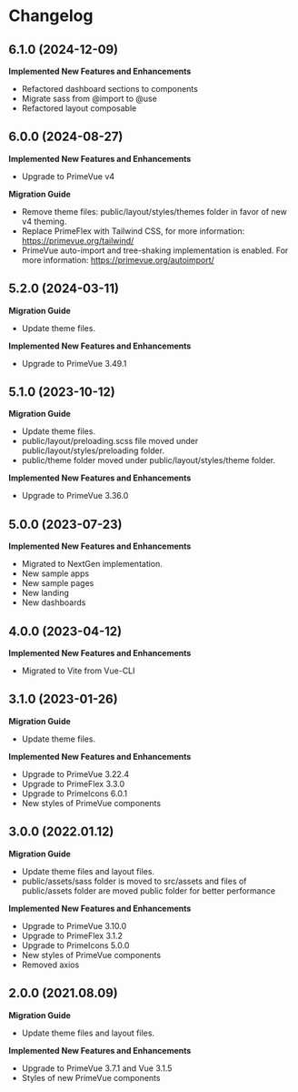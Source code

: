 # Changelog

## 6.1.0 (2024-12-09)

**Implemented New Features and Enhancements**

-   Refactored dashboard sections to components
-   Migrate sass from @import to @use
-   Refactored layout composable

## 6.0.0 (2024-08-27)

**Implemented New Features and Enhancements**

-   Upgrade to PrimeVue v4

**Migration Guide**

-   Remove theme files: public/layout/styles/themes folder in favor of new v4 theming.
-   Replace PrimeFlex with Tailwind CSS, for more information: https://primevue.org/tailwind/
-   PrimeVue auto-import and tree-shaking implementation is enabled. For more information: https://primevue.org/autoimport/

## 5.2.0 (2024-03-11)

**Migration Guide**

-   Update theme files.

**Implemented New Features and Enhancements**

-   Upgrade to PrimeVue 3.49.1

## 5.1.0 (2023-10-12)

**Migration Guide**

-   Update theme files.
-   public/layout/preloading.scss file moved under public/layout/styles/preloading folder.
-   public/theme folder moved under public/layout/styles/theme folder.

**Implemented New Features and Enhancements**

-   Upgrade to PrimeVue 3.36.0

## 5.0.0 (2023-07-23)

**Implemented New Features and Enhancements**

-   Migrated to NextGen implementation.
-   New sample apps
-   New sample pages
-   New landing
-   New dashboards

## 4.0.0 (2023-04-12)

**Implemented New Features and Enhancements**

-   Migrated to Vite from Vue-CLI

## 3.1.0 (2023-01-26)

**Migration Guide**

-   Update theme files.

**Implemented New Features and Enhancements**

-   Upgrade to PrimeVue 3.22.4
-   Upgrade to PrimeFlex 3.3.0
-   Upgrade to PrimeIcons 6.0.1
-   New styles of PrimeVue components

## 3.0.0 (2022.01.12)

**Migration Guide**

-   Update theme files and layout files.
-   public/assets/sass folder is moved to src/assets and files of public/assets folder are moved public folder for better performance

**Implemented New Features and Enhancements**

-   Upgrade to PrimeVue 3.10.0
-   Upgrade to PrimeFlex 3.1.2
-   Upgrade to PrimeIcons 5.0.0
-   New styles of PrimeVue components
-   Removed axios

## 2.0.0 (2021.08.09)

**Migration Guide**

-   Update theme files and layout files.

**Implemented New Features and Enhancements**

-   Upgrade to PrimeVue 3.7.1 and Vue 3.1.5
-   Styles of new PrimeVue components
